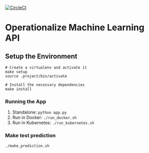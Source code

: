 [![CircleCI](https://circleci.com/gh/marcelo-cardozo/cloud-devops-engineer.svg?style=svg)](https://circleci.com/gh/marcelo-cardozo/cloud-devops-engineer)

# Operationalize Machine Learning API

## Setup the Environment
```shell script
# Create a virtualenv and activate it
make setup
source .project/bin/activate

# Install the necessary dependencies
make install
```

### Running the App

1. Standalone:  `python app.py`
2. Run in Docker:  `./run_docker.sh`
3. Run in Kubernetes:  `./run_kubernetes.sh`

### Make test prediction
```shell script
./make_prediction.sh
```